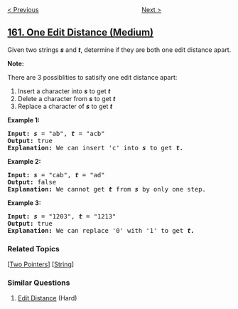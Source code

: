 <!--|This file generated by command(leetcode description); DO NOT EDIT.    |-->
<!--+----------------------------------------------------------------------+-->
<!--|@author    openset <openset.wang@gmail.com>                           |-->
<!--|@link      https://github.com/openset                                 |-->
<!--|@home      https://github.com/openset/leetcode                        |-->
<!--+----------------------------------------------------------------------+-->

[< Previous](../intersection-of-two-linked-lists "Intersection of Two Linked Lists")
　　　　　　　　　　　　　　　　
[Next >](../find-peak-element "Find Peak Element")

## [161. One Edit Distance (Medium)](https://leetcode.com/problems/one-edit-distance "相隔为 1 的编辑距离")

<p>Given two strings <b><i>s</i></b>&nbsp;and <b><i>t</i></b>, determine if they are both one edit distance apart.</p>

<p><strong>Note:</strong>&nbsp;</p>

<p>There are 3 possiblities to satisify one edit distance apart:</p>

<ol>
	<li>Insert a&nbsp;character into <strong><em>s</em></strong>&nbsp;to get&nbsp;<strong><em>t</em></strong></li>
	<li>Delete a&nbsp;character from&nbsp;<strong><em>s</em></strong>&nbsp;to get&nbsp;<strong><em>t</em></strong></li>
	<li>Replace a character of&nbsp;<strong><em>s</em></strong>&nbsp;to get&nbsp;<strong><em>t</em></strong></li>
</ol>

<p><strong>Example 1:</strong></p>

<pre><strong>Input:</strong> <strong><em>s</em></strong> = &quot;ab&quot;, <strong><em>t</em></strong> = &quot;acb&quot;
<strong>Output:</strong> true
<strong>Explanation:</strong> We can insert &#39;c&#39; into <strong><em>s</em></strong>&nbsp;to get&nbsp;<strong><em>t.</em></strong>
</pre>

<p><strong>Example 2:</strong></p>

<pre><strong>Input:</strong> <strong><em>s</em></strong> = &quot;cab&quot;, <strong><em>t</em></strong> = &quot;ad&quot;
<strong>Output:</strong> false
<strong>Explanation:</strong> We cannot get <strong><em>t </em></strong>from <strong><em>s </em></strong>by only one step.</pre>

<p><strong>Example 3:</strong></p>

<pre><strong>Input:</strong> <strong><em>s</em></strong> = &quot;1203&quot;, <strong><em>t</em></strong> = &quot;1213&quot;
<strong>Output:</strong> true
<strong>Explanation:</strong> We can replace &#39;0&#39; with &#39;1&#39; to get&nbsp;<strong><em>t.</em></strong></pre>

### Related Topics
  [[Two Pointers](../../tag/two-pointers/README.md)]
  [[String](../../tag/string/README.md)]

### Similar Questions
  1. [Edit Distance](../edit-distance) (Hard)

